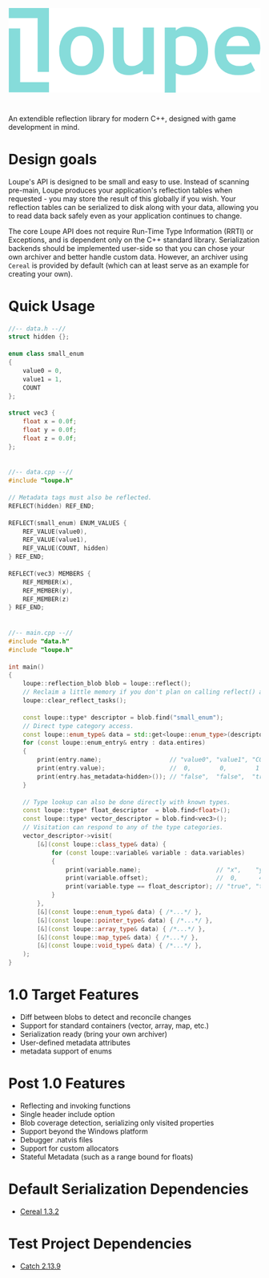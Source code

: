 ![Loupe Logo](docs/logo.png)
#
An extendible reflection library for modern C++, designed with game development in mind.

# Design goals
Loupe's API is designed to be small and easy to use. Instead of scanning pre-main, Loupe produces your application's reflection tables when requested - you may store the result of this globally if you wish. Your reflection tables can be serialized to disk along with your data, allowing you to read data back safely even as your application continues to change.

The core Loupe API does not require Run-Time Type Information (RRTI) or Exceptions, and is dependent only on the C++ standard library. Serialization backends should be implemented user-side so that you can chose your own archiver and better handle custom data. However, an archiver using `Cereal` is provided by default (which can at least serve as an example for creating your own).

# Quick Usage

```cpp
//-- data.h --//
struct hidden {};

enum class small_enum
{
	value0 = 0,
	value1 = 1,
	COUNT
};

struct vec3 {
	float x = 0.0f;
	float y = 0.0f;
	float z = 0.0f;
};


//-- data.cpp --//
#include "loupe.h"

// Metadata tags must also be reflected.
REFLECT(hidden) REF_END;

REFLECT(small_enum) ENUM_VALUES {
	REF_VALUE(value0),
	REF_VALUE(value1),
	REF_VALUE(COUNT, hidden)
} REF_END;

REFLECT(vec3) MEMBERS {
	REF_MEMBER(x),
	REF_MEMBER(y),
	REF_MEMBER(z)
} REF_END;


//-- main.cpp --//
#include "data.h"
#include "loupe.h"

int main()
{
	loupe::reflection_blob blob = loupe::reflect();
	// Reclaim a little memory if you don't plan on calling reflect() again.
	loupe::clear_reflect_tasks();

	const loupe::type* descriptor = blob.find("small_enum");
	// Direct type category access.
	const loupe::enum_type& data = std::get<loupe::enum_type>(descriptor->data);
	for (const loupe::enum_entry& entry : data.entires)
	{
		print(entry.name);                   // "value0", "value1", "COUNT"
		print(entry.value);                  //  0,        0,        1
		print(entry.has_metadata<hidden>()); // "false",  "false",  "true"
	}

	// Type lookup can also be done directly with known types.
	const loupe::type* float_descriptor  = blob.find<float>();
	const loupe::type* vector_descriptor = blob.find<vec3>();
	// Visitation can respond to any of the type categories.
	vector_descriptor->visit(
		[&](const loupe::class_type& data) {
			for (const loupe::variable& variable : data.variables)
			{
				print(variable.name);                     // "x",    "y",    "z"
				print(variable.offset);                   //  0,      4,      8
				print(variable.type == float_descriptor); // "true", "true", "true"
			}
		},
		[&](const loupe::enum_type& data) { /*...*/ },
		[&](const loupe::pointer_type& data) { /*...*/ },
		[&](const loupe::array_type& data) { /*...*/ },
		[&](const loupe::map_type& data) { /*...*/ },
		[&](const loupe::void_type& data) { /*...*/ },
	);
}
```

# 1.0 Target Features
- Diff between blobs to detect and reconcile changes
- Support for standard containers (vector, array, map, etc.)
- Serialization ready (bring your own archiver)
- User-defined metadata attributes
- metadata support of enums

# Post 1.0 Features
- Reflecting and invoking functions
- Single header include option
- Blob coverage detection, serializing only visited properties
- Support beyond the Windows platform
- Debugger .natvis files
- Support for custom allocators
- Stateful Metadata (such as a range bound for floats)

# Default Serialization Dependencies
- [Cereal 1.3.2](https://github.com/USCiLab/cereal)

# Test Project Dependencies
- [Catch 2.13.9](https://github.com/catchorg/Catch2/tree/v2.x)
